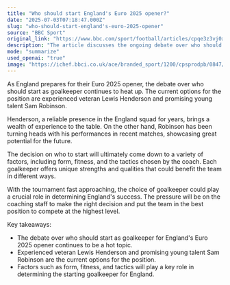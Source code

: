 ```yaml
---
title: "Who should start England's Euro 2025 opener?"
date: "2025-07-03T07:18:47.000Z"
slug: "who-should-start-england's-euro-2025-opener"
source: "BBC Sport"
original_link: "https://www.bbc.com/sport/football/articles/cpqe3z3vj0xo"
description: "The article discusses the ongoing debate over who should start as goalkeeper for England's Euro 2025 opener, with options including veteran Lewis Henderson and young talent Sam Robinson. Henderson brings experience while Robinson shows promise for the future. The decision will depend on factors such as form, fitness, and tactics, with the coaching staff under pressure to make the right choice for England's success in the tournament."
mode: "summarize"
used_openai: "true"
image: "https://ichef.bbci.co.uk/ace/branded_sport/1200/cpsprodpb/0847/live/71d8c8e0-51d2-11f0-9ef3-61bb574f088f.jpg"
---
```


As England prepares for their Euro 2025 opener, the debate over who should start as goalkeeper continues to heat up. The current options for the position are experienced veteran Lewis Henderson and promising young talent Sam Robinson.

Henderson, a reliable presence in the England squad for years, brings a wealth of experience to the table. On the other hand, Robinson has been turning heads with his performances in recent matches, showcasing great potential for the future.

The decision on who to start will ultimately come down to a variety of factors, including form, fitness, and the tactics chosen by the coach. Each goalkeeper offers unique strengths and qualities that could benefit the team in different ways.

With the tournament fast approaching, the choice of goalkeeper could play a crucial role in determining England's success. The pressure will be on the coaching staff to make the right decision and put the team in the best position to compete at the highest level.

Key takeaways:
- The debate over who should start as goalkeeper for England's Euro 2025 opener continues to be a hot topic.
- Experienced veteran Lewis Henderson and promising young talent Sam Robinson are the current options for the position.
- Factors such as form, fitness, and tactics will play a key role in determining the starting goalkeeper for England.